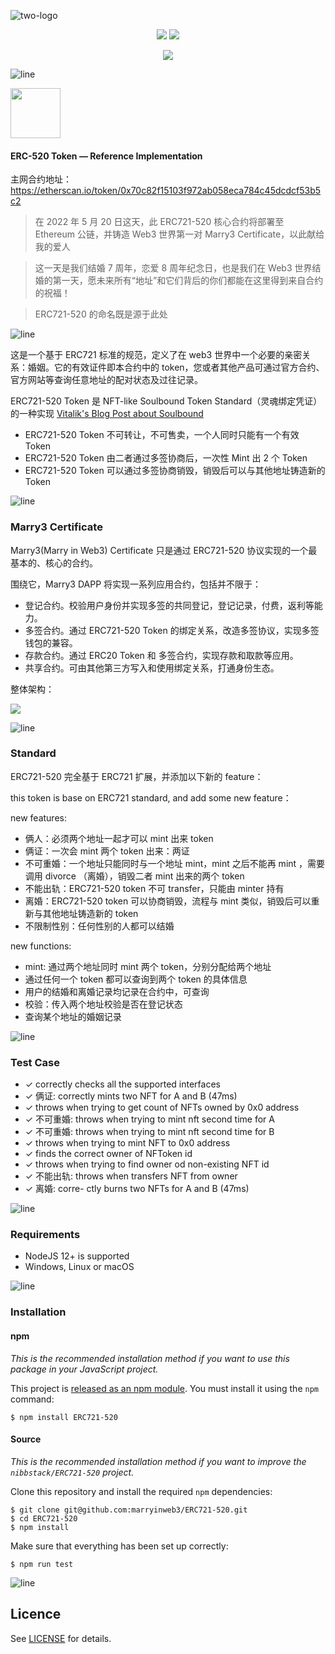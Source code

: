 ![two-logo](https://user-images.githubusercontent.com/897401/171177043-083c392f-f7a1-4155-9a34-4a866604ca69.png)

 

<p align="center">
  <a href="https://Marry3.love"><img src="https://img.shields.io/badge/https%3A%2F%2FMarry3.love-F41870?&labelColor=1D1D1D&logo=googlechrome&style=flat-square" /></a>
  <a href="https://github.com/marryinweb3/ERC721-520"><img src="https://img.shields.io/badge/https%3A%2F%2FERC520.com-F41870?&labelColor=1D1D1D&logo=googlechrome&style=flat-square" /></a>
</p> 
<p align="center">
  <a href="https://twitter.com/marryinweb3"><img src="https://img.shields.io/badge/%40marryinweb3-F41870?&labelColor=1D1D1D&logo=twitter&style=flat-square" /></a>
</p>

![line](https://user-images.githubusercontent.com/897401/171048003-7b7adb40-9f72-4bfc-84de-e948892bf7f9.png)


<a href="https://github.com/marryinweb3/ERC721-520"><img src="https://user-images.githubusercontent.com/897401/171176759-123d5777-0f36-4680-a2ef-25f07ff44618.png" height="80" /></a>

#### ERC-520 Token — Reference Implementation

主网合约地址：https://etherscan.io/token/0x70c82f15103f972ab058eca784c45dcdcf53b5c2

> 在 2022 年 5 月 20 日这天，此 ERC721-520 核心合约将部署至 Ethereum 公链，并铸造 Web3 世界第一对 Marry3 Certificate，以此献给我的爱人

> 这一天是我们结婚 7 周年，恋爱 8 周年纪念日，也是我们在 Web3 世界结婚的第一天，愿未来所有“地址”和它们背后的你们都能在这里得到来自合约的祝福！

> ERC721-520 的命名既是源于此处


![line](https://user-images.githubusercontent.com/897401/171048003-7b7adb40-9f72-4bfc-84de-e948892bf7f9.png)

这是一个基于 ERC721 标准的规范，定义了在 web3 世界中一个必要的亲密关系：婚姻。它的有效证件即本合约中的 token，您或者其他产品可通过官方合约、官方网站等查询任意地址的配对状态及过往记录。

ERC721-520 Token 是 NFT-like Soulbound Token Standard（灵魂绑定凭证） 的一种实现 [Vitalik's Blog Post about Soulbound](https://vitalik.ca/general/2022/01/26/soulbound.html)

- ERC721-520 Token 不可转让，不可售卖，一个人同时只能有一个有效 Token
- ERC721-520 Token 由二者通过多签协商后，一次性 Mint 出 2 个 Token
- ERC721-520 Token 可以通过多签协商销毁，销毁后可以与其他地址铸造新的 Token

![line](https://user-images.githubusercontent.com/897401/171048003-7b7adb40-9f72-4bfc-84de-e948892bf7f9.png)

### Marry3 Certificate

Marry3(Marry in Web3) Certificate 只是通过 ERC721-520 协议实现的一个最基本的、核心的合约。

围绕它，Marry3 DAPP 将实现一系列应用合约，包括并不限于：

- 登记合约。校验用户身份并实现多签的共同登记，登记记录，付费，返利等能力。
- 多签合约。通过 ERC721-520 Token 的绑定关系，改造多签协议，实现多签钱包的兼容。
- 存款合约。通过 ERC20 Token 和 多签合约，实现存款和取款等应用。
- 共享合约。可由其他第三方写入和使用绑定关系，打通身份生态。


整体架构：

<img src="https://user-images.githubusercontent.com/897401/171099294-40a83981-80e2-4907-9c6b-2209474c1779.png"  />

![line](https://user-images.githubusercontent.com/897401/171048003-7b7adb40-9f72-4bfc-84de-e948892bf7f9.png)

### Standard

ERC721-520 完全基于 ERC721 扩展，并添加以下新的 feature：

this token is base on ERC721 standard, and add some new feature：

new features:

- 俩人：必须两个地址一起才可以 mint 出来 token
- 俩证：一次会 mint 两个 token 出来：两证
- 不可重婚：一个地址只能同时与一个地址 mint，mint 之后不能再 mint ，需要调用 divorce （离婚），销毁二者 mint 出来的两个 token
- 不能出轨：ERC721-520 token 不可 transfer，只能由 minter 持有
- 离婚：ERC721-520 token 可以协商销毁，流程与 mint 类似，销毁后可以重新与其他地址铸造新的 token
- 不限制性别：任何性别的人都可以结婚

new functions:

- mint: 通过两个地址同时 mint 两个 token，分别分配给两个地址
- 通过任何一个 token 都可以查询到两个 token 的具体信息
- 用户的结婚和离婚记录均记录在合约中，可查询
- 校验：传入两个地址校验是否在登记状态
- 查询某个地址的婚姻记录

![line](https://user-images.githubusercontent.com/897401/171048003-7b7adb40-9f72-4bfc-84de-e948892bf7f9.png)

### Test Case

- ✓ correctly checks all the supported interfaces
- ✓ 俩证: correctly mints two NFT for A and B (47ms)
- ✓ throws when trying to get count of NFTs owned by 0x0 address
- ✓ 不可重婚: throws when trying to mint nft second time for A
- ✓ 不可重婚: throws when trying to mint nft second time for B
- ✓ throws when trying to mint NFT to 0x0 address
- ✓ finds the correct owner of NFToken id
- ✓ throws when trying to find owner od non-existing NFT id
- ✓ 不能出轨: throws when transfers NFT from owner
- ✓ 离婚: corre- ctly burns two NFTs for A and B (47ms)

![line](https://user-images.githubusercontent.com/897401/171048003-7b7adb40-9f72-4bfc-84de-e948892bf7f9.png)

### Requirements

- NodeJS 12+ is supported
- Windows, Linux or macOS

![line](https://user-images.githubusercontent.com/897401/171048003-7b7adb40-9f72-4bfc-84de-e948892bf7f9.png)

### Installation

#### npm

_This is the recommended installation method if you want to use this package in your JavaScript project._

This project is [released as an npm module](https://www.npmjs.com/package/ERC721-520). You must install it using the `npm` command:

```
$ npm install ERC721-520
```

#### Source

_This is the recommended installation method if you want to improve the `nibbstack/ERC721-520` project._

Clone this repository and install the required `npm` dependencies:

```
$ git clone git@github.com:marryinweb3/ERC721-520.git
$ cd ERC721-520
$ npm install
```

Make sure that everything has been set up correctly:

```
$ npm run test
```

![line](https://user-images.githubusercontent.com/897401/171048003-7b7adb40-9f72-4bfc-84de-e948892bf7f9.png)

## Licence

See [LICENSE](./LICENSE) for details.
